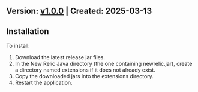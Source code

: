 ## Version: [v1.0.0](https://github.com/newrelic-experimental/newrelic-java-opensearch/releases/tag/v1.0.0) | Created: 2025-03-13


## Installation

To install:

1. Download the latest release jar files.
2. In the New Relic Java directory (the one containing newrelic.jar), create a directory named extensions if it does not already exist.
3. Copy the downloaded jars into the extensions directory.
4. Restart the application.   
